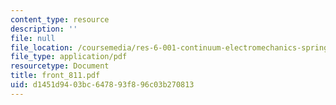 ```yaml
---
content_type: resource
description: ''
file: null
file_location: /coursemedia/res-6-001-continuum-electromechanics-spring-2009/d1451d9403bc647893f896c03b270813_front_811.pdf
file_type: application/pdf
resourcetype: Document
title: front_811.pdf
uid: d1451d94-03bc-6478-93f8-96c03b270813
---
```

